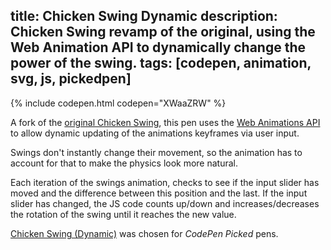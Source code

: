 title: Chicken Swing Dynamic
description: Chicken Swing revamp of the original, using the Web Animation API to dynamically change the power of the swing.
tags: [codepen, animation, svg, js, pickedpen]
---

{% include codepen.html codepen="XWaaZRW" %}

A fork of the [original Chicken Swing](/blog/chicken-swing-svg/), this pen uses the [Web Animations API](https://developer.mozilla.org/en-US/docs/Web/API/Web_Animations_API) to allow dynamic updating of the animations keyframes via user input.

Swings don't instantly change their movement, so the animation has to account for that to make the physics look more natural.

Each iteration of the swings animation, checks to see if the input slider has moved and the difference between this position and the last. If the input slider has changed, the JS code counts up/down and increases/decreases the rotation of the swing until it reaches the new value. 

[Chicken Swing (Dynamic)](https://codepen.io/plfstr/full/XWaaZRW/) was chosen for _CodePen Picked_ pens.